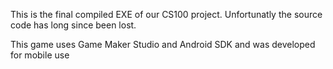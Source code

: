This is the final compiled EXE of our CS100 project. Unfortunatly the source code has long since been lost.

This game uses Game Maker Studio and Android SDK and was developed for mobile use

